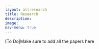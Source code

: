 ```yaml
---
layout: allresearch
title: Research
description: 
image: 
nav-menu: true
---
```


[To Do]Make sure to add all the papers here
